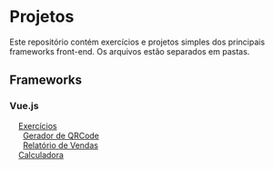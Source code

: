 # Projetos
Este repositório contém exercícios e projetos simples dos principais frameworks front-end. Os arquivos estão separados em pastas.

## Frameworks

### Vue.js
&nbsp; &nbsp; [Exercícios](/vue.js/exercicios) </br>
&nbsp; &nbsp; &nbsp; [Gerador de QRCode](/vue.js/qrcode) </br>
&nbsp; &nbsp; &nbsp; [Relatório de Vendas](/vue.js/sales) </br>
&nbsp; &nbsp; [Calculadora](/vue.js/calculator) </br>
